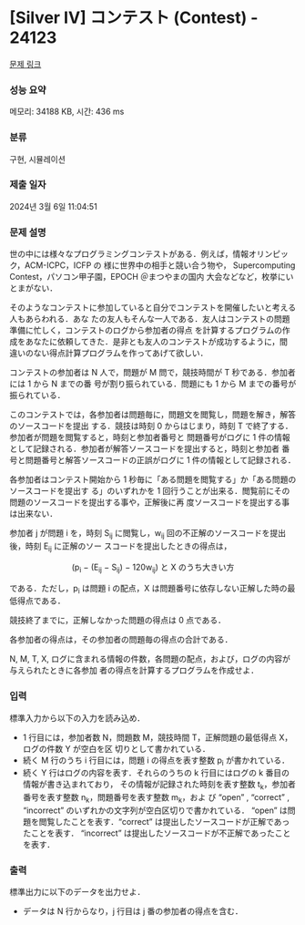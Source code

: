 # [Silver IV] コンテスト (Contest) - 24123 

[문제 링크](https://www.acmicpc.net/problem/24123) 

### 성능 요약

메모리: 34188 KB, 시간: 436 ms

### 분류

구현, 시뮬레이션

### 제출 일자

2024년 3월 6일 11:04:51

### 문제 설명

<p>世の中には様々なプログラミングコンテストがある．例えば，情報オリンピック，ACM-ICPC，ICFP の 様に世界中の相手と競い合う物や， Supercomputing Contest，パソコン甲子園，EPOCH ＠まつやまの国内 大会などなど，枚挙にいとまがない．</p>

<p>そのようなコンテストに参加していると自分でコンテストを開催したいと考える人もあらわれる．あな たの友人もそんな一人である．友人はコンテストの問題準備に忙しく，コンテストのログから参加者の得点 を計算するプログラムの作成をあなたに依頼してきた．是非とも友人のコンテストが成功するように，間 違いのない得点計算プログラムを作ってあげて欲しい．</p>

<p>コンテストの参加者は N 人で，問題が M 問で，競技時間が T 秒である．参加者には 1 から N までの番 号が割り振られている．問題にも 1 から M までの番号が振られている．</p>

<p>このコンテストでは，各参加者は問題毎に，問題文を閲覧し，問題を解き，解答のソースコードを提出 する．競技は時刻 0 からはじまり，時刻 T で終了する．参加者が問題を閲覧すると，時刻と参加者番号と 問題番号がログに 1 件の情報として記録される．参加者が解答ソースコードを提出すると，時刻と参加者 番号と問題番号と解答ソースコードの正誤がログに 1 件の情報として記録される．</p>

<p>各参加者はコンテスト開始から 1 秒毎に「ある問題を閲覧する」か「ある問題のソースコードを提出す る」のいずれかを 1 回行うことが出来る．閲覧前にその問題のソースコードを提出する事や，正解後に再 度ソースコードを提出する事は出来ない．</p>

<p>参加者 j が問題 i を，時刻 S<sub>ij</sub> に閲覧し，w<sub>ij</sub> 回の不正解のソースコードを提出後，時刻 E<sub>ij</sub> に正解のソー スコードを提出したときの得点は，</p>

<p style="text-align: center;">(p<sub>i</sub> − (E<sub>ij</sub> − S<sub>ij</sub>) − 120w<sub>ij</sub>) と X のうち大きい方</p>

<p>である．ただし，p<sub>i</sub> は問題 i の配点，X は問題番号に依存しない正解した時の最低得点である．</p>

<p>競技終了までに，正解しなかった問題の得点は 0 点である．</p>

<p>各参加者の得点は，その参加者の問題毎の得点の合計である．</p>

<p>N, M, T, X, ログに含まれる情報の件数，各問題の配点，および，ログの内容が与えられたときに各参加 者の得点を計算するプログラムを作成せよ．</p>

### 입력 

 <p>標準入力から以下の入力を読み込め．</p>

<ul>
	<li>1 行目には，参加者数 N，問題数 M，競技時間 T，正解問題の最低得点 X，ログの件数 Y が空白を区 切りとして書かれている．</li>
	<li>続く M 行のうち i 行目には，問題 i の得点を表す整数 p<sub>i</sub> が書かれている．</li>
	<li>続く Y 行はログの内容を表す．それらのうちの k 行目にはログの k 番目の情報が書き込まれており， その情報が記録された時刻を表す整数 t<sub>k</sub>，参加者番号を表す整数 n<sub>k</sub>，問題番号を表す整数 m<sub>k</sub>，およ び “open” , “correct” , “incorrect” のいずれかの文字列が空白区切りで書かれている． “open” は問題を閲覧したことを表す．“correct” は提出したソースコードが正解であったことを表す． “incorrect” は提出したソースコードが不正解であったことを表す．</li>
</ul>

### 출력 

 <p>標準出力に以下のデータを出力せよ．</p>

<ul>
	<li>データは N 行からなり，j 行目は j 番の参加者の得点を含む．</li>
</ul>

